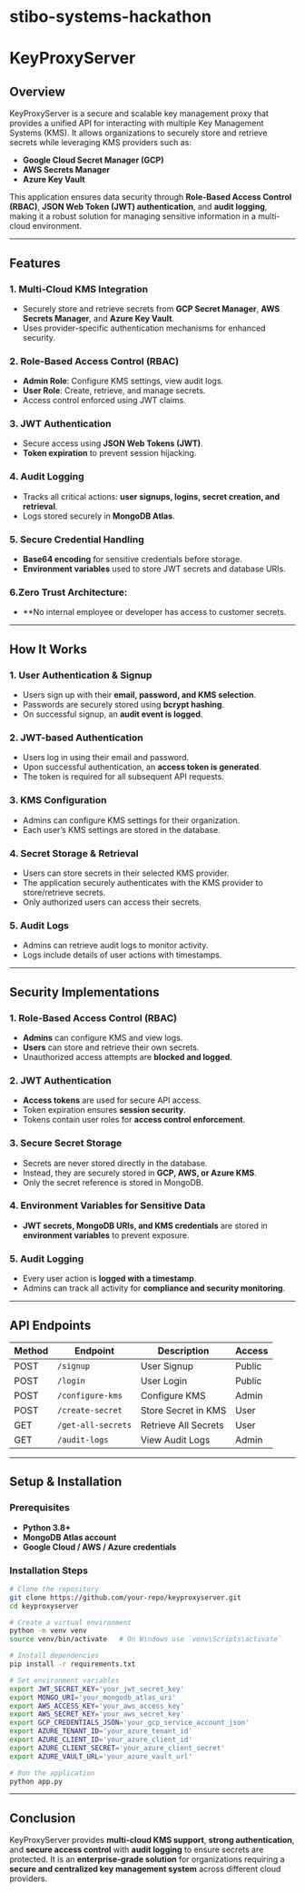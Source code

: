 # stibo-systems-hackathon
# KeyProxyServer

## Overview
KeyProxyServer is a secure and scalable key management proxy that provides a unified API for interacting with multiple Key Management Systems (KMS). It allows organizations to securely store and retrieve secrets while leveraging KMS providers such as:
- **Google Cloud Secret Manager (GCP)**
- **AWS Secrets Manager**
- **Azure Key Vault**

This application ensures data security through **Role-Based Access Control (RBAC)**, **JSON Web Token (JWT) authentication**, and **audit logging**, making it a robust solution for managing sensitive information in a multi-cloud environment.

---
## Features
### 1. Multi-Cloud KMS Integration
- Securely store and retrieve secrets from **GCP Secret Manager**, **AWS Secrets Manager**, and **Azure Key Vault**.
- Uses provider-specific authentication mechanisms for enhanced security.

### 2. Role-Based Access Control (RBAC)
- **Admin Role**: Configure KMS settings, view audit logs.
- **User Role**: Create, retrieve, and manage secrets.
- Access control enforced using JWT claims.

### 3. JWT Authentication
- Secure access using **JSON Web Tokens (JWT)**.
- **Token expiration** to prevent session hijacking.

### 4. Audit Logging
- Tracks all critical actions: **user signups, logins, secret creation, and retrieval**.
- Logs stored securely in **MongoDB Atlas**.

### 5. Secure Credential Handling
- **Base64 encoding** for sensitive credentials before storage.
- **Environment variables** used to store JWT secrets and database URIs.
### 6.Zero Trust Architecture: 
- **No internal employee or developer has access to customer secrets.

---
## How It Works
### 1. User Authentication & Signup
- Users sign up with their **email, password, and KMS selection**.
- Passwords are securely stored using **bcrypt hashing**.
- On successful signup, an **audit event is logged**.

### 2. JWT-based Authentication
- Users log in using their email and password.
- Upon successful authentication, an **access token is generated**.
- The token is required for all subsequent API requests.

### 3. KMS Configuration
- Admins can configure KMS settings for their organization.
- Each user’s KMS settings are stored in the database.

### 4. Secret Storage & Retrieval
- Users can store secrets in their selected KMS provider.
- The application securely authenticates with the KMS provider to store/retrieve secrets.
- Only authorized users can access their secrets.

### 5. Audit Logs
- Admins can retrieve audit logs to monitor activity.
- Logs include details of user actions with timestamps.

---
## Security Implementations
### 1. Role-Based Access Control (RBAC)
- **Admins** can configure KMS and view logs.
- **Users** can store and retrieve their own secrets.
- Unauthorized access attempts are **blocked and logged**.

### 2. JWT Authentication
- **Access tokens** are used for secure API access.
- Token expiration ensures **session security**.
- Tokens contain user roles for **access control enforcement**.

### 3. Secure Secret Storage
- Secrets are never stored directly in the database.
- Instead, they are securely stored in **GCP, AWS, or Azure KMS**.
- Only the secret reference is stored in MongoDB.

### 4. Environment Variables for Sensitive Data
- **JWT secrets, MongoDB URIs, and KMS credentials** are stored in **environment variables** to prevent exposure.

### 5. Audit Logging
- Every user action is **logged with a timestamp**.
- Admins can track all activity for **compliance and security monitoring**.

---
## API Endpoints
| Method | Endpoint | Description | Access |
|--------|-------------|-----------------|--------|
| POST | `/signup` | User Signup | Public |
| POST | `/login` | User Login | Public |
| POST | `/configure-kms` | Configure KMS | Admin |
| POST | `/create-secret` | Store Secret in KMS | User |
| GET | `/get-all-secrets` | Retrieve All Secrets | User |
| GET | `/audit-logs` | View Audit Logs | Admin |

---
## Setup & Installation
### Prerequisites
- **Python 3.8+**
- **MongoDB Atlas account**
- **Google Cloud / AWS / Azure credentials**

### Installation Steps
```bash
# Clone the repository
git clone https://github.com/your-repo/keyproxyserver.git
cd keyproxyserver

# Create a virtual environment
python -m venv venv
source venv/bin/activate   # On Windows use `venv\Scripts\activate`

# Install dependencies
pip install -r requirements.txt

# Set environment variables
export JWT_SECRET_KEY='your_jwt_secret_key'
export MONGO_URI='your_mongodb_atlas_uri'
export AWS_ACCESS_KEY='your_aws_access_key'
export AWS_SECRET_KEY='your_aws_secret_key'
export GCP_CREDENTIALS_JSON='your_gcp_service_account_json'
export AZURE_TENANT_ID='your_azure_tenant_id'
export AZURE_CLIENT_ID='your_azure_client_id'
export AZURE_CLIENT_SECRET='your_azure_client_secret'
export AZURE_VAULT_URL='your_azure_vault_url'

# Run the application
python app.py
```

---
## Conclusion
KeyProxyServer provides **multi-cloud KMS support**, **strong authentication**, and **secure access control** with **audit logging** to ensure secrets are protected. It is an **enterprise-grade solution** for organizations requiring a **secure and centralized key management system** across different cloud providers.


